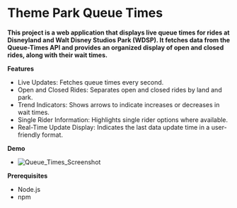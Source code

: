 <h1>Theme Park Queue Times</h1>

**This project is a web application that displays live queue times for rides at Disneyland and Walt Disney Studios Park (WDSP). It fetches data from the Queue-Times API and provides an organized display of open and closed rides, along with their wait times.**

**Features**
- Live Updates: Fetches queue times every second.
- Open and Closed Rides: Separates open and closed rides by land and park.
- Trend Indicators: Shows arrows to indicate increases or decreases in wait times.
- Single Rider Information: Highlights single rider options where available.
- Real-Time Update Display: Indicates the last data update time in a user-friendly format.

**Demo**
- ![Queue_Times_Screenshot](https://github.com/user-attachments/assets/6e91dfce-c05f-4a0e-aab4-3171b0647907)

**Prerequisites**
- Node.js
- npm
